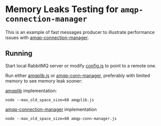 # Memory Leaks Testing for `amqp-connection-manager`

This is an example of fast messages producer to illustrate performance issues with [amqp-connection-manager](https://github.com/benbria/node-amqp-connection-manager).

## Running

Start local RabbitMQ server or modify [config.js](config.js) to point to a remote one.

Run either [amqplib.js](amqplib.js) or [amqp-conn-manager](amqp-conn-manager.js), preferably with limited memory to see memory leak sooner:

[amqplib](https://github.com/squaremo/amqp.node) implementation:

```
node --max_old_space_size=60 amqplib.js
```

[amqp-connection-manager](https://github.com/benbria/node-amqp-connection-manager) implementation

```
node --max_old_space_size=60 amqp-conn-manager.js
```
